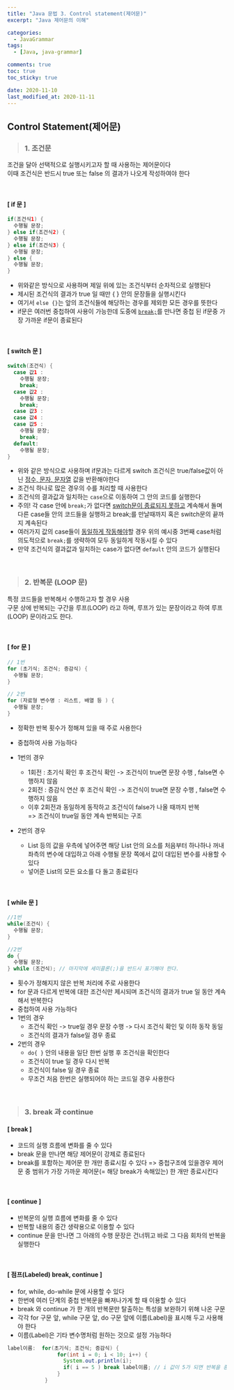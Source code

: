 ```yaml
---
title: "Java 문법 3. Control statement(제어문)"
excerpt: "Java 제어문의 이해"

categories:
  - JavaGrammar
tags:
  - [Java, java-grammar]

comments: true
toc: true
toc_sticky: true

date: 2020-11-10
last_modified_at: 2020-11-11
---
```


## Control Statement(제어문)

> ### 1. 조건문

조건을 달아 선택적으로 실행시키고자 할 때 사용하는 제어문이다  
이때 조건식은 반드시 true 또는 false 의 결과가 나오게 작성하여야 한다

<br>

#### [ if 문 ]

```java
if(조건식1) {
  수행될 문장;
} else if(조건식2) {
  수행될 문장;
} else if(조건식3) {
  수행될 문장;
} else {
  수행될 문장;
}
```

- 위와같은 방식으로 사용하며 제일 위에 있는 조건식부터 순차적으로 실행된다
- 제시된 조건식의 결과가 true 일 때만 { } 안의 문장들을 실행시킨다
- 여기서 `else {}`는 앞의 조건식들에 해당하는 경우를 제외한 모든 경우를 뜻한다
- if문은 여러번 중첩하여 사용이 가능한데 도중에 [`break;`](#break)를 만나면 중첩 된 if문중 가장 가까운 if문이 종료된다

<br>

#### [ switch 문 ]

```java
switch(조건식) {
  case 값1 :
    수행될 문장;
    break;
  case 값2 :
    수행될 문장;
    break;
  case 값3 :
  case 값4 :
  case 값5 :
    수행될 문장;
    break;
  default:
    수행될 문장;
}
```

- 위와 같은 방식으로 사용하며 if문과는 다르게 switch 조건식은 true/false값이 아닌 <u>정수, 문자, 문자열</u> 값을 반환해야한다
- 조건식 하나로 많은 경우의 수를 처리할 때 사용한다
- 조건식의 결과값과 일치하는 `case`으로 이동하여 그 안의 코드를 실행한다
- 주의! 각 case 안에 `break;`가 없다면 <u>switch문이 종료되지 못하고</u> 계속해서 돌며 다른 case들 안의 코드들을 실행하고 break;를 만날때까지 혹은 switch문의 끝까지 계속된다
- 여러가지 값의 case들이 <u>동일하게 작동해야</u>할 경우 위의 예시중 3번째 case처럼 의도적으로 `break;`를 생략하여 모두 동일하게 작동시킬 수 있다
- 만약 조건식의 결과값과 일치하는 case가 없다면 `default` 안의 코드가 실행된다

<br>

> ### 2. 반복문 (LOOP 문)

특정 코드들을 반복해서 수행하고자 할 경우 사용  
구문 상에 반복되는 구간을 루프(LOOP) 라고 하며, 루프가 있는 문장이라고 하여 루프(LOOP) 문이라고도 한다.

<br>

#### [ for 문 ]

```java
// 1번
for (초기식; 조건식; 증감식) {
  수행될 문장;
}

// 2번
for (자료형 변수명 : 리스트, 배열 등 ) {
  수행될 문장;
}
```

- 정확한 반복 횟수가 정해져 있을 때 주로 사용한다
- 중첩하여 사용 가능하다
- 1번의 경우

  - 1회전 : 초기식 확인 후 조건식 확인 -> 조건식이 true면 문장 수행 , false면 수행하지 않음
  - 2회전 : 증감식 연산 후 조건식 확인 -> 조건식이 true면 문장 수행 , false면 수행하지 않음
  - 이후 2회전과 동일하게 동작하고 조건식이 false가 나올 때까지 반복  
    => 조건식이 true일 동안 계속 반복되는 구조

- 2번의 경우
  - List 등의 값을 우측에 넣어주면 해당 List 안의 요소를 처음부터 하나하나 꺼내 좌측의 변수에 대입하고 아래 수행될 문장 쪽에서 값이 대입된 변수를 사용할 수 있다
  - 넣어준 List의 모든 요소를 다 돌고 종료된다

<br>

#### [ while 문 ]

```java
//1번
while(조건식) {
  수행될 문장;
}

//2번
do {
  수행될 문장;
} while (조건식); // 마지막에 세미콜론(;)을 반드시 표기해야 한다.
```

- 횟수가 정해지지 않은 반복 처리에 주로 사용한다
- for 문과 다르게 반복에 대한 조건식만 제시되며 조건식의 결과가 true 일 동안 계속해서 반복한다
- 중첩하여 사용 가능하다
- 1번의 경우
  - 조건식 확인 -> true일 경우 문장 수행 -> 다시 조건식 확인 및 이하 동작 동일
  - 조건식의 결과가 false일 경우 종료
- 2번의 경우
  - `do{ }` 안의 내용을 일단 한번 실행 후 조건식을 확인한다
  - 조건식이 true 일 경우 다시 반복
  - 조건식이 false 일 경우 종료
  - 무조건 처음 한번은 실행되어야 하는 코드일 경우 사용한다

<br>

> ### 3. break 과 continue

#### [ break ]

- 코드의 실행 흐름에 변화를 줄 수 있다
- break 문을 만나면 해당 제어문이 강제로 종료된다
- break를 포함하는 제어문 한 개만 종료시킬 수 있다
  => 중첩구조에 있을경우 제어문 중 범위가 가장 가까운 제어문(= 해당 break가 속해있는) 한 개만 종료시킨다

<br>

#### [ continue ]

- 반복문의 실행 흐름에 변화를 줄 수 있다
- 반복할 내용의 중간 생략용으로 이용할 수 있다
- continue 문을 만나면 그 아래의 수행 문장은 건너뛰고 바로 그 다음 회차의 반복을 실행한다

<br>

#### [ 점프(Labeled) break, continue ]

- for, while, do-while 문에 사용할 수 있다
- 한번에 여러 단계의 중첩 반복문을 빠져나가게 할 때 이용할 수 있다
- break 와 continue 가 한 개의 반복문만 탈출하는 특성을 보완하기 위해 나온 구문
- 각각 for 구문 앞, while 구문 앞, do 구문 앞에 이름(Label)을 표시해 두고 사용해야 한다
- 이름(Label)은 기타 변수명처럼 원하는 것으로 설정 가능하다

```java
label이름:  for(초기식; 조건식; 증감식) {
                for(int i = 0; i < 10; i++) {
                  System.out.println(i);
                  if( i == 5 ) break label이름; // i 값이 5가 되면 반복을 종료
                }
            }
```

